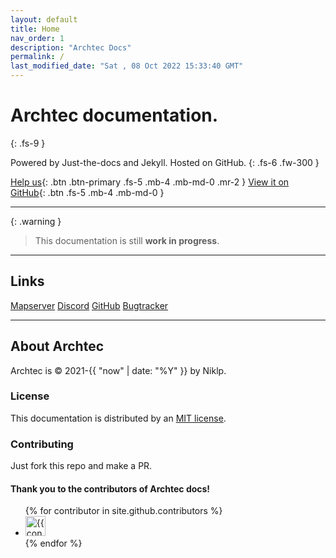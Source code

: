 ```yaml
---
layout: default
title: Home
nav_order: 1
description: "Archtec Docs"
permalink: /
last_modified_date: "Sat , 08 Oct 2022 15:33:40 GMT"
---
```


# Archtec documentation.
{: .fs-9 }

Powered by Just-the-docs and Jekyll. Hosted on GitHub.
{: .fs-6 .fw-300 }

[Help us](#getting-started){: .btn .btn-primary .fs-5 .mb-4 .mb-md-0 .mr-2 } [View it on GitHub](https://github.com/Archtec-io/docs){: .btn .fs-5 .mb-4 .mb-md-0 }

---

{: .warning }
> This documentation is still **work in progress**.

---

## Links
[Mapserver](http://map.archtec.freemyip.com)
[Discord](https://discord.gg/txCMTMwBWm)
[GitHub](https://github.com/Archtec-io)
[Bugtracker](https://github.com/Archtec-io/bugtracker/issues)

---

## About Archtec

Archtec is &copy; 2021-{{ "now" | date: "%Y" }} by Niklp.

### License

This documentation is distributed by an [MIT license](https://en.wikipedia.org/wiki/MIT_License).

### Contributing

Just fork this repo and make a PR.

#### Thank you to the contributors of Archtec docs!

<ul class="list-style-none">
{% for contributor in site.github.contributors %}
  <li class="d-inline-block mr-1">
     <a href="{{ contributor.html_url }}"><img src="{{ contributor.avatar_url }}" width="32" height="32" alt="{{ contributor.login }}"/></a>
  </li>
{% endfor %}
</ul>
